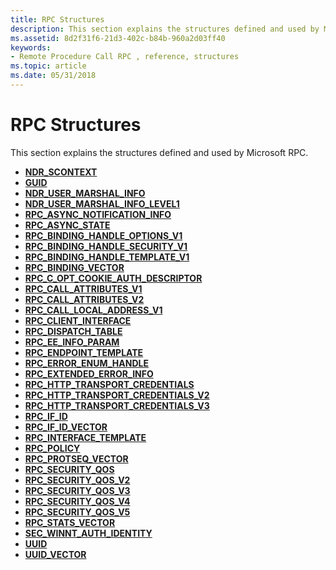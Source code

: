 ```yaml
---
title: RPC Structures
description: This section explains the structures defined and used by Microsoft RPC.
ms.assetid: 8d2f31f6-21d3-402c-b84b-960a2d03ff40
keywords:
- Remote Procedure Call RPC , reference, structures
ms.topic: article
ms.date: 05/31/2018
---
```


# RPC Structures

This section explains the structures defined and used by Microsoft RPC.

-   [**NDR\_SCONTEXT**](/previous-versions/aa374336(v=vs.80))
-   [**GUID**](/windows/win32/api/guiddef/ns-guiddef-guid)
-   [**NDR\_USER\_MARSHAL\_INFO**](/windows/win32/api/Rpcndr/ns-rpcndr-ndr_user_marshal_info)
-   [**NDR\_USER\_MARSHAL\_INFO\_LEVEL1**](/windows/win32/api/Rpcndr/ns-rpcndr-ndr_user_marshal_info_level1)
-   [**RPC\_ASYNC\_NOTIFICATION\_INFO**](/windows/win32/api/Rpcasync/ns-rpcasync-rpc_async_notification_info)
-   [**RPC\_ASYNC\_STATE**](/windows/win32/api/Rpcasync/ns-rpcasync-rpc_async_state)
-   [**RPC\_BINDING\_HANDLE\_OPTIONS\_V1**](/windows/win32/api/Rpcdce/ns-rpcdce-rpc_binding_handle_options_v1)
-   [**RPC\_BINDING\_HANDLE\_SECURITY\_V1**](/windows/win32/api/Rpcdce/ns-rpcdce-rpc_binding_handle_security_v1_a)
-   [**RPC\_BINDING\_HANDLE\_TEMPLATE\_V1**](/windows/win32/api/Rpcdce/ns-rpcdce-rpc_binding_handle_template_v1_a)
-   [**RPC\_BINDING\_VECTOR**](/windows/win32/api/Rpcdce/ns-rpcdce-rpc_binding_vector)
-   [**RPC\_C\_OPT\_COOKIE\_AUTH\_DESCRIPTOR**](/windows/win32/api/Rpcdcep/ns-rpcdcep-rpc_c_opt_cookie_auth_descriptor)
-   [**RPC\_CALL\_ATTRIBUTES\_V1**](/windows/win32/api/rpcasync/ns-rpcasync-rpc_call_attributes_v1_a)
-   [**RPC\_CALL\_ATTRIBUTES\_V2**](/windows/win32/api/rpcasync/ns-rpcasync-rpc_call_attributes_v2_a)
-   [**RPC\_CALL\_LOCAL\_ADDRESS\_V1**](/windows/win32/api/Rpcasync/ns-rpcasync-rpc_call_local_address_v1)
-   [**RPC\_CLIENT\_INTERFACE**](/windows/win32/api/RpcdceP/ns-rpcdcep-rpc_client_interface)
-   [**RPC\_DISPATCH\_TABLE**](/windows/win32/api/RpcdceP/ns-rpcdcep-rpc_dispatch_table)
-   [**RPC\_EE\_INFO\_PARAM**](/windows/win32/api/rpcasync/ns-rpcasync-rpc_ee_info_param)
-   [**RPC\_ENDPOINT\_TEMPLATE**](/windows/win32/api/Rpcdce/ns-rpcdce-rpc_endpoint_template)
-   [**RPC\_ERROR\_ENUM\_HANDLE**](/windows/win32/api/rpcasync/ns-rpcasync-rpc_error_enum_handle)
-   [**RPC\_EXTENDED\_ERROR\_INFO**](/windows/win32/api/rpcasync/ns-rpcasync-rpc_extended_error_info)
-   [**RPC\_HTTP\_TRANSPORT\_CREDENTIALS**](/windows/win32/api/Rpcdce/ns-rpcdce-rpc_http_transport_credentials_a)
-   [**RPC\_HTTP\_TRANSPORT\_CREDENTIALS\_V2**](/windows/win32/api/Rpcdce/ns-rpcdce-rpc_http_transport_credentials_v2_a)
-   [**RPC\_HTTP\_TRANSPORT\_CREDENTIALS\_V3**](/windows/win32/api/Rpcdce/ns-rpcdce-rpc_http_transport_credentials_v3_a)
-   [**RPC\_IF\_ID**](/windows/win32/api/Rpcdce/ns-rpcdce-rpc_if_id)
-   [**RPC\_IF\_ID\_VECTOR**](/windows/win32/api/Rpcdce/ns-rpcdce-rpc_if_id_vector)
-   [**RPC\_INTERFACE\_TEMPLATE**](/windows/win32/api/Rpcdce/ns-rpcdce-rpc_interface_template)
-   [**RPC\_POLICY**](/windows/win32/api/Rpcdce/ns-rpcdce-rpc_policy)
-   [**RPC\_PROTSEQ\_VECTOR**](/windows/win32/api/Rpcdce/ns-rpcdce-rpc_protseq_vector)
-   [**RPC\_SECURITY\_QOS**](/windows/win32/api/Rpcdce/ns-rpcdce-rpc_security_qos)
-   [**RPC\_SECURITY\_QOS\_V2**](/windows/win32/api/Rpcdce/ns-rpcdce-rpc_security_qos_v2_a)
-   [**RPC\_SECURITY\_QOS\_V3**](/windows/win32/api/Rpcdce/ns-rpcdce-rpc_security_qos_v3_a)
-   [**RPC\_SECURITY\_QOS\_V4**](/windows/win32/api/Rpcdce/ns-rpcdce-rpc_security_qos_v4_a)
-   [**RPC\_SECURITY\_QOS\_V5**](/windows/win32/api/Rpcdce/ns-rpcdce-rpc_security_qos_v5_a)
-   [**RPC\_STATS\_VECTOR**](/windows/win32/api/Rpcdce/ns-rpcdce-rpc_stats_vector)
-   [**SEC\_WINNT\_AUTH\_IDENTITY**](/windows/win32/api/Rpcdce/ns-rpcdce-sec_winnt_auth_identity_a)
-   [**UUID**](./rpcdce/ns-rpcdce-uuid.md)
-   [**UUID\_VECTOR**](/windows/win32/api/rpcdce/ns-rpcdce-uuid_vector)

 

 
